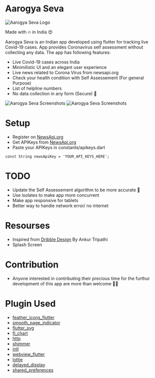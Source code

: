 # Aarogya Seva
![Aarogya Seva Logo](https://github.com/shubhamhackz/aarogya_seva/blob/master/img/logo.png)

Made with 🔥 in India 😍

Aarogya Seva is an Indian app developed using flutter for tracking live Covid-19 cases. App provides Coronavirus self assessment without collecting any data.
The app has following features: 
- Live Covid-19 cases across India 
- Minimilistic UI and an elegant user experience
- Live news related to Corona Virus from newsapi.org
- Check your health condition with Self Assessement (For general Purpose)
- List of helpline numbers
- No data collection in any form (Secure) 🥳


![Aarogya Seva Screenshots](https://github.com/shubhamhackz/aarogya_seva/blob/master/img/banner_1.png)
![Aarogya Seva Screenshots](https://github.com/shubhamhackz/aarogya_seva/blob/master/img/banner_2.png)

# Setup 
- Register on [NewsApi.org](https://newsapi.org)
- Get APIKeys from [NewsApi.org](https://newsapi.org)
- Paste your APIKeys in constants/apikeys.dart
```
const String newsApiKey = 'YOUR_API_KEYS_HERE';
```

# TODO
- Update the Self Assessement algorithm to be more accurate 🤨
- Use isolates to make app more concurrent 
- Make app responsive for tablets
- Better way to handle network error/ no internet

# Resourses
- Inspired from [Dribble Design](https://dribbble.com/shots/11164123-Daily-UI-Challenge-043-100-Coronavirus-Mobile-App-Freebie) By Ankur Tripathi
- Splash Screen

# Contribution
- Anyone interested in contributing their precious time for the furthur development of this app are more than welcome 🙏🏻

# Plugin Used
- [feather_icons_flutter](https://pub.dev/packages/feather_icons_flutter)
- [smooth_page_indicator](https://pub.dev/packages/smooth_page_indicator)
- [flutter_svg](https://pub.dev/packages/flutter_svg)
- [fl_chart](https://pub.dev/packages/fl_chart)
- [http](https://pub.dev/packages/http)
- [shimmer](https://pub.dev/packages/shimmer)
- [intl](https://pub.dev/packages/intl)
- [webview_flutter](https://pub.dev/packages/webview_flutter)
- [lottie](https://pub.dev/packages/lottie#-readme-tab-)
- [delayed_display](https://pub.dev/packages/delayed_display)
- [shared_preferences](https://pub.dev/packages/delayed_display)




